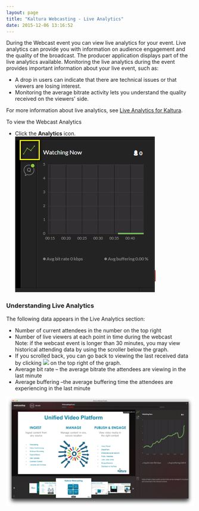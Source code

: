 ```yaml
---
layout: page
title: "Kaltura Webcasting - Live Analytics"
date: 2015-12-06 13:16:52
---
```


<p>
    During the Webcast event you can view live analytics for your event. Live analytics can provide you with information on audience engagement and the quality of the broadcast. The producer application displays part of the live analytics available. Monitoring the live analytics during the event provides important information about your live event, such as:
  </p>
  
  <ul>
    <li>
      A drop in users can indicate that there are technical issues or that viewers are losing interest.
    </li>
    <li>
      Monitoring the average bitrate activity lets you understand the quality received on the viewers' side.
    </li>
  </ul>
  
  <p>
    <span>For more information about live analytics, see <a href="/node/1354" target="_blank">Live Analytics for Kaltura</a>.</span>
  </p>
  
  <p class="mce-procedure">
    To view the Webcast Analytics
  </p>
  
  <ul>
    <li>
      Click the <strong>Analytics</strong> icon.<br /><img src="../../assets/2604.img">
    </li>
  </ul>
  
  <h3>
    <strong>Understanding Live <span class="inline-comment-marker valid" data-ref="dfc0c364-6c53-434e-a862-7b0a159ba00f">Analytics</span></strong>
  </h3>
  
  <p>
    The following data appears in the Live Analytics section:
  </p>
  
  <ul>
    <li>
      Number of current attendees in the number on the top right
    </li>
    <li>
      Number of live viewers at each point in time during the webcast<br />Note: if the webcast event is longer than 30 minutes, you may view historical attending data by using the scroller below the graph. 
    </li>
    <li>
      If you scrolled back, you can go back to viewing the last received data by clicking <span class="confluence-embedded-file-wrapper confluence-embedded-manual-size"><img class="confluence-embedded-image confluence-thumbnail" src="https://kaltura.atlassian.net/wiki/download/thumbnails/60032899/image2015-7-27%2010%3A52%3A12.png?version=1&modificationDate=1437987138259&api=v2" border="0" width="16" data-image-src="/wiki/download/attachments/60032899/image2015-7-27%2010%3A52%3A12.png?version=1&modificationDate=1437987138259&api=v2" data-unresolved-comment-count="0" data-linked-resource-id="67764494" data-linked-resource-version="1" data-linked-resource-type="attachment" data-linked-resource-default-alias="image2015-7-27 10:52:12.png" data-base-url="https://kaltura.atlassian.net/wiki" data-linked-resource-content-type="image/png" data-linked-resource-container-id="60032899" data-linked-resource-container-version="16" /></span> on the top right of the graph.
    </li>
    <li>
      Average bit rate – the average bitrate the attendees are viewing in the last minute
    </li>
    <li>
      Average buffering –the average buffering time the attendees are experiencing in the last minute
    </li>
  </ul>
  
  <p>
    <img src="../../assets/2965.img">
  </p>